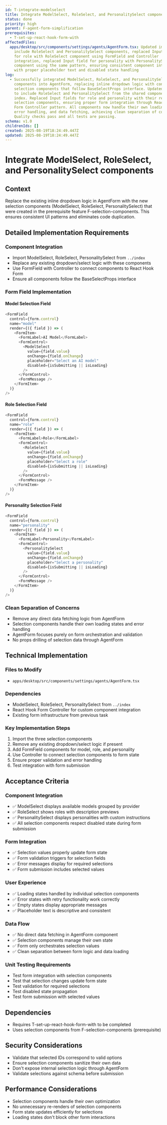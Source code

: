 ```yaml
---
id: T-integrate-modelselect
title: Integrate ModelSelect, RoleSelect, and PersonalitySelect components
status: done
priority: high
parent: F-agent-form-simplification
prerequisites:
  - T-set-up-react-hook-form-with
affectedFiles:
  apps/desktop/src/components/settings/agents/AgentForm.tsx: Updated imports to
    include RoleSelect and PersonalitySelect components, replaced Input field
    for role with RoleSelect component using FormField and Controller
    integration, replaced Input field for personality with PersonalitySelect
    component using the same pattern, ensuring consistent component integration
    with proper placeholder text and disabled state handling
log:
  - Successfully integrated ModelSelect, RoleSelect, and PersonalitySelect
    components into AgentForm, replacing inline dropdown logic with consistent
    selection components that follow BaseSelectProps interface. Updated imports
    to include RoleSelect and PersonalitySelect from the shared components
    index. Replaced Input fields for role and personality with their respective
    selection components, ensuring proper form integration through React Hook
    Form Controller pattern. All components now handle their own loading states,
    error handling, and data fetching, achieving clean separation of concerns.
    Quality checks pass and all tests are passing.
schema: v1.0
childrenIds: []
created: 2025-08-19T18:24:49.447Z
updated: 2025-08-19T18:24:49.447Z
---
```


# Integrate ModelSelect, RoleSelect, and PersonalitySelect components

## Context

Replace the existing inline dropdown logic in AgentForm with the new selection components (ModelSelect, RoleSelect, PersonalitySelect) that were created in the prerequisite feature F-selection-components. This ensures consistent UI patterns and eliminates code duplication.

## Detailed Implementation Requirements

### Component Integration

- Import ModelSelect, RoleSelect, PersonalitySelect from `../index`
- Replace any existing dropdown/select logic with these components
- Use FormField with Controller to connect components to React Hook Form
- Ensure all components follow the BaseSelectProps interface

### Form Field Implementation

#### Model Selection Field

```typescript
<FormField
  control={form.control}
  name="model"
  render={({ field }) => (
    <FormItem>
      <FormLabel>AI Model</FormLabel>
      <FormControl>
        <ModelSelect
          value={field.value}
          onChange={field.onChange}
          placeholder="Select an AI model"
          disabled={isSubmitting || isLoading}
        />
      </FormControl>
      <FormMessage />
    </FormItem>
  )}
/>
```

#### Role Selection Field

```typescript
<FormField
  control={form.control}
  name="role"
  render={({ field }) => (
    <FormItem>
      <FormLabel>Role</FormLabel>
      <FormControl>
        <RoleSelect
          value={field.value}
          onChange={field.onChange}
          placeholder="Select a role"
          disabled={isSubmitting || isLoading}
        />
      </FormControl>
      <FormMessage />
    </FormItem>
  )}
/>
```

#### Personality Selection Field

```typescript
<FormField
  control={form.control}
  name="personality"
  render={({ field }) => (
    <FormItem>
      <FormLabel>Personality</FormLabel>
      <FormControl>
        <PersonalitySelect
          value={field.value}
          onChange={field.onChange}
          placeholder="Select a personality"
          disabled={isSubmitting || isLoading}
        />
      </FormControl>
      <FormMessage />
    </FormItem>
  )}
/>
```

### Clean Separation of Concerns

- Remove any direct data fetching logic from AgentForm
- Selection components handle their own loading states and error handling
- AgentForm focuses purely on form orchestration and validation
- No props drilling of selection data through AgentForm

## Technical Implementation

### Files to Modify

- `apps/desktop/src/components/settings/agents/AgentForm.tsx`

### Dependencies

- ModelSelect, RoleSelect, PersonalitySelect from `../index`
- React Hook Form Controller for custom component integration
- Existing form infrastructure from previous task

### Key Implementation Steps

1. Import the three selection components
2. Remove any existing dropdown/select logic if present
3. Add FormField components for model, role, and personality
4. Use Controller to connect selection components to form state
5. Ensure proper validation and error handling
6. Test integration with form submission

## Acceptance Criteria

### Component Integration

- ✅ ModelSelect displays available models grouped by provider
- ✅ RoleSelect shows roles with description previews
- ✅ PersonalitySelect displays personalities with custom instructions
- ✅ All selection components respect disabled state during form submission

### Form Integration

- ✅ Selection values properly update form state
- ✅ Form validation triggers for selection fields
- ✅ Error messages display for required selections
- ✅ Form submission includes selected values

### User Experience

- ✅ Loading states handled by individual selection components
- ✅ Error states with retry functionality work correctly
- ✅ Empty states display appropriate messages
- ✅ Placeholder text is descriptive and consistent

### Data Flow

- ✅ No direct data fetching in AgentForm component
- ✅ Selection components manage their own state
- ✅ Form only orchestrates selection values
- ✅ Clean separation between form logic and data loading

### Unit Testing Requirements

- Test form integration with selection components
- Test that selection changes update form state
- Test validation for required selections
- Test disabled state propagation
- Test form submission with selected values

## Dependencies

- Requires T-set-up-react-hook-form-with to be completed
- Uses selection components from F-selection-components (prerequisite)

## Security Considerations

- Validate that selected IDs correspond to valid options
- Ensure selection components sanitize their own data
- Don't expose internal selection logic through AgentForm
- Validate selections against schema before submission

## Performance Considerations

- Selection components handle their own optimization
- No unnecessary re-renders of selection components
- Form state updates efficiently for selections
- Loading states don't block other form interactions
